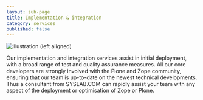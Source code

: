```yaml
---
layout: sub-page
title: Implementation & integration
category: services
published: false
---
```


![Illustration (left aligned)](/media/implementation-dp.svg)

Our implementation and integration services assist in initial deployment, with a broad range of test and quality assurance measures. All our core developers are strongly involved with the Plone and Zope community, ensuring that our team is up-to-date on the newest technical developments. Thus a consultant from SYSLAB.COM can rapidly assist your team with any aspect of the deployment or optimisation of Zope or Plone.
